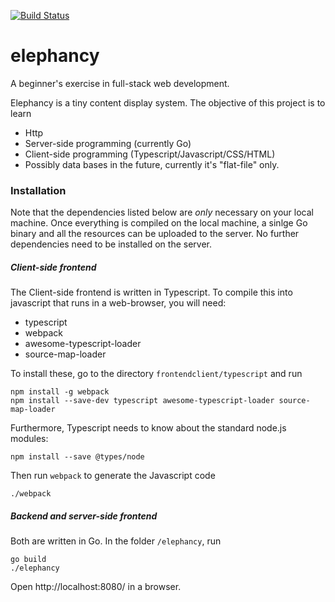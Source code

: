 [![Build Status](https://travis-ci.org/poidl/elephancy.svg?branch=master)](https://travis-ci.org/poidl/elephancy)

# elephancy

A beginner's exercise in full-stack web development.

Elephancy is a tiny content display system. The objective of this project is
to learn

* Http
* Server-side programming (currently Go)
* Client-side programming (Typescript/Javascript/CSS/HTML)
* Possibly data bases in the future, currently it's "flat-file" only.

### Installation

Note that the dependencies listed below are *only* necessary on your local 
machine. Once everything is compiled on the local machine, a sinlge Go 
binary and all the resources can be uploaded to the server. No further 
dependencies need to be installed on the server.

##### Client-side frontend

The Client-side frontend is written in Typescript. To compile this into javascript that runs in a web-browser, you will need:

- typescript
- webpack
- awesome-typescript-loader
- source-map-loader

To install these, go to the directory `frontendclient/typescript` and run

```
npm install -g webpack  
npm install --save-dev typescript awesome-typescript-loader source-map-loader
```

Furthermore, Typescript needs to know about the standard node.js modules:

```
npm install --save @types/node
```

Then run `webpack` to generate the Javascript code

```
./webpack
```

##### Backend and server-side frontend

Both are written in Go. In the folder `/elephancy`, run

```
go build
./elephancy
```

Open http://localhost:8080/ in a browser.

